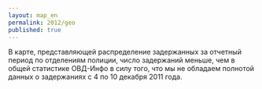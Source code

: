 ```yaml
---
layout: map_en
permalink: 2012/geo
published: true
---
```


В карте, представляющей распределение задержанных за отчетный период по отделениям полиции, число задержаний меньше, чем в общей статистике ОВД-Инфо в силу того, что мы не обладаем полнотой данных о задержаниях с 4 по 10 декабря 2011 года.